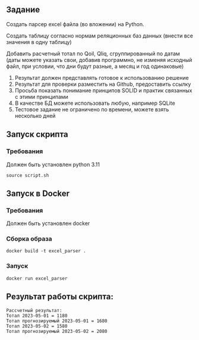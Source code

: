 ## Задание
Создать парсер excel файла (во вложении) на Python.

Создать таблицу согласно нормам реляционных баз данных (внести все значения в одну таблицу)

Добавить расчетный тотал по Qoil, Qliq, сгруппированный по датам (даты можете указать свои, добавив программно, не изменяя исходный файл, при условии, что дни будут разные, а месяц и год одинаковые)

1. Результат должен представлять готовое к использованию решение
2. Результат для проверки разместить на Github, предоставить ссылку
3. Просьба показать понимание принципов SOLID и  практик связанных с этими принципами
4. В качестве БД можете использовать любую, например SQLite
5. Тестовое задание не ограничено по времени, можете взять несколько дней

## Запуск скрипта
### Требования
Должен быть установлен python 3.11
```commandline
source script.sh
```

## Запуск в Docker
### Требования
Должен быть установлен docker

### Сборка образа
```commandline
docker build -t excel_parser .
```
### Запуск
```commandline
docker run excel_parser
```

## Результат работы скрипта:

```commandline
Рассчетный результат:
Тотал 2023-05-01 = 1180
Тотал прогнозируемый 2023-05-01 = 1680
Тотал 2023-05-02 = 1580
Тотал прогнозируемый 2023-05-02 = 2080

```
